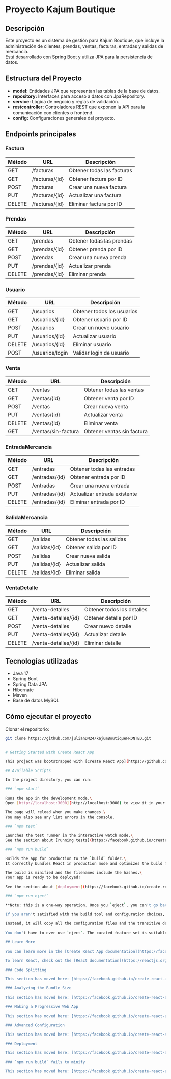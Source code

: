 # Proyecto Kajum Boutique

## Descripción
Este proyecto es un sistema de gestión para Kajum Boutique, que incluye la administración de clientes, prendas, ventas, facturas, entradas y salidas de mercancía.  
Está desarrollado con Spring Boot y utiliza JPA para la persistencia de datos.

## Estructura del Proyecto
- **model:** Entidades JPA que representan las tablas de la base de datos.  
- **repository:** Interfaces para acceso a datos con JpaRepository.  
- **service:** Lógica de negocio y reglas de validación.  
- **restcontroller:** Controladores REST que exponen la API para la comunicación con clientes o frontend.  
- **config:** Configuraciones generales del proyecto.

## Endpoints principales

### Factura

| Método | URL            | Descripción                |
|--------|----------------|----------------------------|
| GET    | /facturas      | Obtener todas las facturas |
| GET    | /facturas/{id} | Obtener factura por ID     |
| POST   | /facturas      | Crear una nueva factura    |
| PUT    | /facturas/{id} | Actualizar una factura     |
| DELETE | /facturas/{id} | Eliminar factura por ID    |

### Prendas

| Método | URL           | Descripción               |
|--------|---------------|---------------------------|
| GET    | /prendas      | Obtener todas las prendas |
| GET    | /prendas/{id} | Obtener prenda por ID     |
| POST   | /prendas      | Crear una nueva prenda    |
| PUT    | /prendas/{id} | Actualizar prenda         |
| DELETE | /prendas/{id} | Eliminar prenda           |

### Usuario

| Método | URL              | Descripción               |
|--------|------------------|---------------------------|
| GET    | /usuarios        | Obtener todos los usuarios|
| GET    | /usuarios/{id}   | Obtener usuario por ID    |
| POST   | /usuarios        | Crear un nuevo usuario    |
| PUT    | /usuarios/{id}   | Actualizar usuario        |
| DELETE | /usuarios/{id}   | Eliminar usuario          |
| POST   | /usuarios/login  | Validar login de usuario  |

### Venta

| Método | URL                 | Descripción                |
|--------|---------------------|----------------------------|
| GET    | /ventas             | Obtener todas las ventas   |
| GET    | /ventas/{id}        | Obtener venta por ID       |
| POST   | /ventas             | Crear nueva venta          |
| PUT    | /ventas/{id}        | Actualizar venta           |
| DELETE | /ventas/{id}        | Eliminar venta             |
| GET    | /ventas/sin-factura | Obtener ventas sin factura |

### EntradaMercancia

| Método | URL            | Descripción                 |
|--------|----------------|-----------------------------|
| GET    | /entradas      | Obtener todas las entradas  |
| GET    | /entradas/{id} | Obtener entrada por ID      |
| POST   | /entradas      | Crear una nueva entrada     |
| PUT    | /entradas/{id} | Actualizar entrada existente|
| DELETE | /entradas/{id} | Eliminar entrada por ID     |

### SalidaMercancia

| Método | URL            | Descripción                |
|--------|----------------|----------------------------|
| GET    | /salidas       | Obtener todas las salidas  |
| GET    | /salidas/{id}  | Obtener salida por ID      |
| POST   | /salidas       | Crear nueva salida         |
| PUT    | /salidas/{id}  | Actualizar salida          |
| DELETE | /salidas/{id}  | Eliminar salida            |

### VentaDetalle

| Método | URL                 | Descripción               |
|--------|---------------------|---------------------------|
| GET    | /venta-detalles     | Obtener todos los detalles|
| GET    | /venta-detalles/{id}| Obtener detalle por ID    |
| POST   | /venta-detalles     | Crear nuevo detalle       |
| PUT    | /venta-detalles/{id}| Actualizar detalle        |
| DELETE | /venta-detalles/{id}| Eliminar detalle          |

## Tecnologías utilizadas
- Java 17  
- Spring Boot  
- Spring Data JPA  
- Hibernate  
- Maven  
- Base de datos MySQL  

## Cómo ejecutar el proyecto

Clonar el repositorio:

```bash
git clone https://github.com/julianDM24/kajumBoutiqueFRONTED.git


# Getting Started with Create React App

This project was bootstrapped with [Create React App](https://github.com/facebook/create-react-app).

## Available Scripts

In the project directory, you can run:

### `npm start`

Runs the app in the development mode.\
Open [http://localhost:3000](http://localhost:3000) to view it in your browser.

The page will reload when you make changes.\
You may also see any lint errors in the console.

### `npm test`

Launches the test runner in the interactive watch mode.\
See the section about [running tests](https://facebook.github.io/create-react-app/docs/running-tests) for more information.

### `npm run build`

Builds the app for production to the `build` folder.\
It correctly bundles React in production mode and optimizes the build for the best performance.

The build is minified and the filenames include the hashes.\
Your app is ready to be deployed!

See the section about [deployment](https://facebook.github.io/create-react-app/docs/deployment) for more information.

### `npm run eject`

**Note: this is a one-way operation. Once you `eject`, you can't go back!**

If you aren't satisfied with the build tool and configuration choices, you can `eject` at any time. This command will remove the single build dependency from your project.

Instead, it will copy all the configuration files and the transitive dependencies (webpack, Babel, ESLint, etc) right into your project so you have full control over them. All of the commands except `eject` will still work, but they will point to the copied scripts so you can tweak them. At this point you're on your own.

You don't have to ever use `eject`. The curated feature set is suitable for small and middle deployments, and you shouldn't feel obligated to use this feature. However we understand that this tool wouldn't be useful if you couldn't customize it when you are ready for it.

## Learn More

You can learn more in the [Create React App documentation](https://facebook.github.io/create-react-app/docs/getting-started).

To learn React, check out the [React documentation](https://reactjs.org/).

### Code Splitting

This section has moved here: [https://facebook.github.io/create-react-app/docs/code-splitting](https://facebook.github.io/create-react-app/docs/code-splitting)

### Analyzing the Bundle Size

This section has moved here: [https://facebook.github.io/create-react-app/docs/analyzing-the-bundle-size](https://facebook.github.io/create-react-app/docs/analyzing-the-bundle-size)

### Making a Progressive Web App

This section has moved here: [https://facebook.github.io/create-react-app/docs/making-a-progressive-web-app](https://facebook.github.io/create-react-app/docs/making-a-progressive-web-app)

### Advanced Configuration

This section has moved here: [https://facebook.github.io/create-react-app/docs/advanced-configuration](https://facebook.github.io/create-react-app/docs/advanced-configuration)

### Deployment

This section has moved here: [https://facebook.github.io/create-react-app/docs/deployment](https://facebook.github.io/create-react-app/docs/deployment)

### `npm run build` fails to minify

This section has moved here: [https://facebook.github.io/create-react-app/docs/troubleshooting#npm-run-build-fails-to-minify](https://facebook.github.io/create-react-app/docs/troubleshooting#npm-run-build-fails-to-minify)
